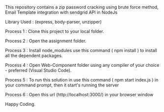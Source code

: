 This repository contains a zip password cracking using brute force method, Email Template integration with sendgrid API in NodeJs 

Library Used : (express, body-parser, unzipper)  

Process 1 : Clone this project to your local folder.

Process 2 : Open the assignment folder.

Process 3 : Install node_modules use this command ( npm install ) to install all the dependent packages.

Process 4 : Open Web-Component folder using any compiler of your choice - preferred (Visual Studio Code).

Process 5 : To run this solution in use this command ( npm start index.js ) in your command prompt, then it start's running the server

Process 6 : Open this url (http://localhost:3000/) in your browser window

Happy Coding.

